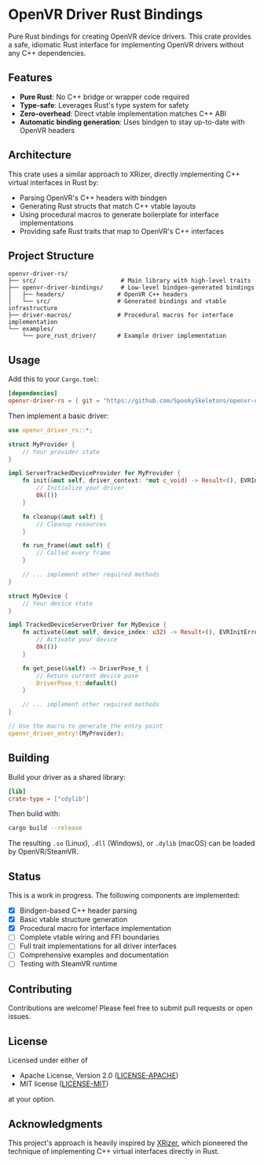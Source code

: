 # OpenVR Driver Rust Bindings

Pure Rust bindings for creating OpenVR device drivers. This crate provides a safe, idiomatic Rust interface for implementing OpenVR drivers without any C++ dependencies.

## Features

- **Pure Rust**: No C++ bridge or wrapper code required
- **Type-safe**: Leverages Rust's type system for safety
- **Zero-overhead**: Direct vtable implementation matches C++ ABI
- **Automatic binding generation**: Uses bindgen to stay up-to-date with OpenVR headers

## Architecture

This crate uses a similar approach to XRizer, directly implementing C++ virtual interfaces in Rust by:
- Parsing OpenVR's C++ headers with bindgen
- Generating Rust structs that match C++ vtable layouts
- Using procedural macros to generate boilerplate for interface implementations
- Providing safe Rust traits that map to OpenVR's C++ interfaces

## Project Structure

```
openvr-driver-rs/
├── src/                        # Main library with high-level traits
├── openvr-driver-bindings/     # Low-level bindgen-generated bindings
│   ├── headers/               # OpenVR C++ headers
│   └── src/                   # Generated bindings and vtable infrastructure
├── driver-macros/             # Procedural macros for interface implementation
└── examples/
    └── pure_rust_driver/      # Example driver implementation
```

## Usage

Add this to your `Cargo.toml`:

```toml
[dependencies]
openvr-driver-rs = { git = "https://github.com/SpookySkeletons/openvr-driver-rs" }
```

Then implement a basic driver:

```rust
use openvr_driver_rs::*;

struct MyProvider {
    // Your provider state
}

impl ServerTrackedDeviceProvider for MyProvider {
    fn init(&mut self, driver_context: *mut c_void) -> Result<(), EVRInitError> {
        // Initialize your driver
        Ok(())
    }

    fn cleanup(&mut self) {
        // Cleanup resources
    }

    fn run_frame(&mut self) {
        // Called every frame
    }

    // ... implement other required methods
}

struct MyDevice {
    // Your device state
}

impl TrackedDeviceServerDriver for MyDevice {
    fn activate(&mut self, device_index: u32) -> Result<(), EVRInitError> {
        // Activate your device
        Ok(())
    }

    fn get_pose(&self) -> DriverPose_t {
        // Return current device pose
        DriverPose_t::default()
    }

    // ... implement other required methods
}

// Use the macro to generate the entry point
openvr_driver_entry!(MyProvider);
```

## Building

Build your driver as a shared library:

```toml
[lib]
crate-type = ["cdylib"]
```

Then build with:

```bash
cargo build --release
```

The resulting `.so` (Linux), `.dll` (Windows), or `.dylib` (macOS) can be loaded by OpenVR/SteamVR.

## Status

This is a work in progress. The following components are implemented:

- [x] Bindgen-based C++ header parsing
- [x] Basic vtable structure generation
- [x] Procedural macro for interface implementation
- [ ] Complete vtable wiring and FFI boundaries
- [ ] Full trait implementations for all driver interfaces
- [ ] Comprehensive examples and documentation
- [ ] Testing with SteamVR runtime

## Contributing

Contributions are welcome! Please feel free to submit pull requests or open issues.

## License

Licensed under either of

 * Apache License, Version 2.0 ([LICENSE-APACHE](LICENSE-APACHE))
 * MIT license ([LICENSE-MIT](LICENSE-MIT))

at your option.

## Acknowledgments

This project's approach is heavily inspired by [XRizer](https://github.com/Sorenon/xrizer), which pioneered the technique of implementing C++ virtual interfaces directly in Rust.
